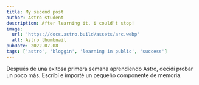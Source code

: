 ```yaml
---
title: My second post
author: Astro student
description: After learning it, i could't stop!
image:
  url: 'https://docs.astro.build/assets/arc.webp'
  alt: Astro thumbnail
pubDate: 2022-07-08
tags: ['astro', 'bloggin', 'learning in public', 'success']
---
```


Después de una exitosa primera semana aprendiendo Astro, decidí probar un poco más. Escribí e importé un pequeño componente de memoria.
